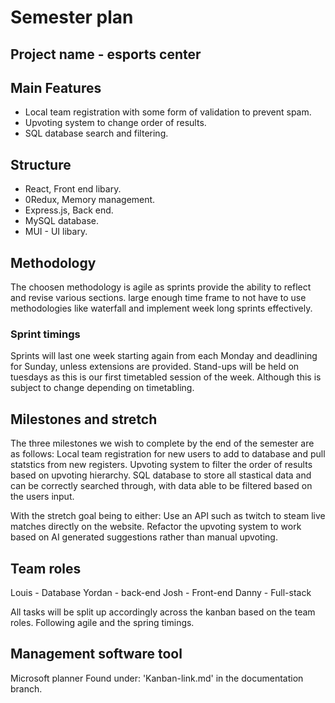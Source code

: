 # Semester plan

## Project name - esports center

## Main Features

- Local team registration with some form of validation to prevent spam.
- Upvoting system to change order of results.
- SQL database search and filtering.

## Structure

- React, Front end libary.
- 0Redux, Memory management.
- Express.js, Back end.
- MySQL database.
- MUI - UI libary.

## Methodology

The choosen methodology is agile as sprints provide the ability to reflect and revise various sections.
large enough time frame to not have to use methodologies like waterfall and implement week long sprints effectively.

### Sprint timings

Sprints will last one week starting again from each Monday and deadlining for Sunday, unless extensions are provided.
Stand-ups will be held on tuesdays as this is our first timetabled session of the week. Although this is subject to change depending on timetabling.

## Milestones and stretch

The three milestones we wish to complete by the end of the semester are as follows: 
Local team registration for new users to add to database and pull statstics from new registers.
Upvoting system to filter the order of results based on upvoting hierarchy.
SQL database to store all stastical data and can be correctly searched through, with data able to be filtered based on the users input.

With the stretch goal being to either: 
Use an API such as twitch to steam live matches directly on the website.
Refactor the upvoting system to work based on AI generated suggestions rather than manual upvoting.

## Team roles

Louis - Database
Yordan - back-end
Josh - Front-end
Danny - Full-stack

All tasks will be split up accordingly across the kanban based on the team roles. Following agile and the spring timings.

## Management software tool

Microsoft planner
Found under: 'Kanban-link.md' in the documentation branch. 